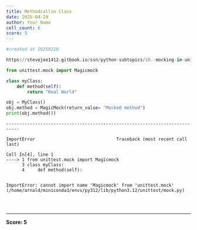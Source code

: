 ```yaml
---
title: Methodcallin Class
date: 2025-04-29
author: Your Name
cell_count: 6
score: 5
---
```


```python
#created at 20250210

```


```python
https://stevejoe1412.gitbook.io/ssn/python-subtopics/10.-mocking-in-unit-tests
```


```python
from unittest.mock import Magicmock

class myClass:
    def method(self):
        return "Real World"

obj = MyClass()
obj.method = MagicMock(return_value= "Mocked method")
print(obj.method())
```


    ---------------------------------------------------------------------------

    ImportError                               Traceback (most recent call last)

    Cell In[4], line 1
    ----> 1 from unittest.mock import Magicmock
          3 class myClass:
          4     def method(self):


    ImportError: cannot import name 'Magicmock' from 'unittest.mock' (/home/arnald/miniconda3/envs/py312/lib/python3.12/unittest/mock.py)



```python

```


```python

```


```python

```


---
**Score: 5**